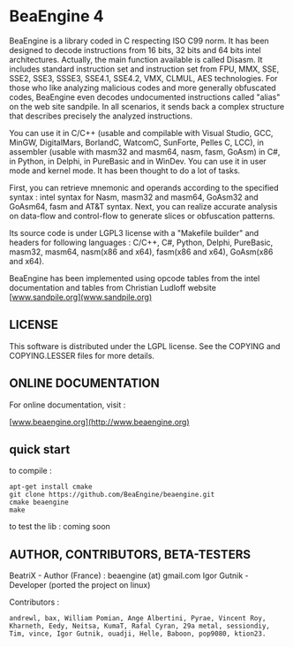 # BeaEngine 4

BeaEngine is a library coded in C respecting ISO C99 norm. It has been designed to decode instructions from 16 bits, 32 bits and 64 bits intel architectures. Actually, the main function available is called Disasm. It includes standard instruction set and instruction set from FPU, MMX, SSE, SSE2, SSE3, SSSE3, SSE4.1, SSE4.2, VMX, CLMUL, AES technologies. For those who like analyzing malicious codes and more generally obfuscated codes, BeaEngine even decodes undocumented instructions called "alias" on the web site sandpile. In all scenarios, it sends back a complex structure that describes precisely the analyzed instructions.

You can use it in C/C++ (usable and compilable with Visual Studio, GCC, MinGW, DigitalMars, BorlandC, WatcomC, SunForte, Pelles C, LCC), in assembler (usable with masm32 and masm64, nasm, fasm, GoAsm) in C#, in Python, in Delphi, in PureBasic and in WinDev. You can use it in user mode and kernel mode. It has been thought to do a lot of tasks. 

First, you can retrieve mnemonic and operands according to the specified syntax : intel syntax for Nasm, masm32 and masm64, GoAsm32 and GoAsm64, fasm and AT&T syntax. 
Next, you can realize accurate analysis on data-flow and control-flow to generate slices or obfuscation patterns.

Its source code is under LGPL3 license with a "Makefile builder" and headers for following languages : C/C++, C#, Python, Delphi, PureBasic, masm32, masm64, nasm(x86 and x64), fasm(x86 and x64), GoAsm(x86 and x64).

BeaEngine has been implemented using opcode tables from the intel documentation and tables from Christian Ludloff website [www.sandpile.org](www.sandpile.org)



## LICENSE

This software is distributed under the LGPL license.
See the COPYING and COPYING.LESSER files for more details.


## ONLINE DOCUMENTATION

For online documentation, visit :

[www.beaengine.org](http://www.beaengine.org)


## quick start

to compile :

```
apt-get install cmake
git clone https://github.com/BeaEngine/beaengine.git
cmake beaengine
make
```

to test the lib :
coming soon

## AUTHOR, CONTRIBUTORS, BETA-TESTERS

BeatriX	- Author (France) : beaengine (at) gmail.com
Igor Gutnik - Developer (ported the project on linux)

Contributors :

	andrewl, bax, William Pomian, Ange Albertini, Pyrae, Vincent Roy, Kharneth, Eedy, Neitsa, KumaT, Rafal Cyran, 29a metal, sessiondiy, Tim, vince, Igor Gutnik, ouadji, Helle, Baboon, pop9080, ktion23.
